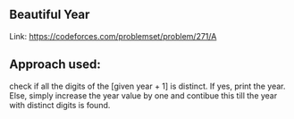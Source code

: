## Beautiful Year

Link: https://codeforces.com/problemset/problem/271/A

## Approach used: 

check if all the digits of the [given year + 1] is distinct. If yes, print the year. Else, simply increase the year value by one and contibue this till the year with distinct digits is found.